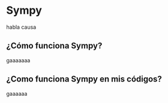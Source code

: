 # Sympy
habla causa
## ¿Cómo funciona Sympy?
gaaaaaaa

## ¿Como funciona Sympy en mis códigos?
gaaaaaa